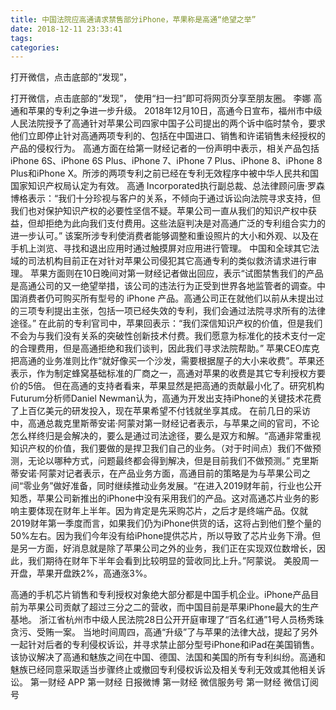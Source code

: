 ```yaml
---
title: 中国法院应高通请求禁售部分iPhone，苹果称是高通“绝望之举”
date: 2018-12-11 23:33:41
tags: 
categories: 
---
```

打开微信，点击底部的“发现”，
<!-- more -->
打开微信，点击底部的“发现”，
使用“扫一扫”即可将网页分享至朋友圈。
李娜
高通和苹果的专利之争进一步升级。
2018年12月10日，高通今日宣布，福州市中级人民法院授予了高通针对苹果公司四家中国子公司提出的两个诉中临时禁令，要求他们立即停止针对高通两项专利的、包括在中国进口、销售和许诺销售未经授权的产品的侵权行为。
高通方面在给第一财经记者的一份声明中表示，相关产品包括iPhone 6S、iPhone 6S Plus、iPhone 7、iPhone 7 Plus、iPhone 8、iPhone 8 Plus和iPhone X。所涉的两项专利之前已经在专利无效程序中被中华人民共和国国家知识产权局认定为有效。
高通 Incorporated执行副总裁、总法律顾问唐·罗森博格表示：“我们十分珍视与客户的关系，不倾向于通过诉讼向法院寻求支持，但我们也对保护知识产权的必要性坚信不疑。苹果公司一直从我们的知识产权中获益，但却拒绝为此向我们支付费用。这些法庭判决是对高通广泛的专利组合实力的进一步认可。”
该案所涉专利使消费者能够调整和重设照片的大小和外观、以及在手机上浏览、寻找和退出应用时通过触摸屏对应用进行管理。
中国和全球其它法域的司法机构目前正在对针对苹果公司侵犯其它高通专利的类似救济请求进行审理。
苹果方面则在10日晚间对第一财经记者做出回应，表示“试图禁售我们的产品是高通公司的又一绝望举措，该公司的违法行为正受到世界各地监管者的调查。中国消费者仍可购买所有型号的 iPhone 产品。高通公司正在就他们以前从未提出过的三项专利提出主张，包括一项已经失效的专利，我们会通过法院寻求所有的法律途径。”
在此前的专利官司中，苹果回表示：“我们深信知识产权的价值，但是我们不会为与我们没有关系的突破性创新技术付费。我们愿意为标准化的技术支付一定的合理费用，但是高通拒绝和我们谈判，因此我们寻求法院帮助。”
苹果CEO库克把高通的业务准则比作“就好像买一个沙发，需要根据屋子的大小来收费”。苹果还表示，作为制定蜂窝基础标准的厂商之一，高通对苹果的收费是其它专利授权方要价的5倍。
但在高通的支持者看来，苹果显然是把高通的贡献最小化了。研究机构Futurum分析师Daniel Newman认为，高通为开发出支持iPhone的关键技术花费了上百亿美元的研发投入，现在苹果希望不付钱就坐享其成。
在前几日的采访中，高通总裁克里斯蒂安诺·阿蒙对第一财经记者表示，与苹果之间的官司，不论怎么样终归是会解决的，要么是通过司法途径，要么是双方和解。“高通非常重视知识产权的价值，我们要做的是捍卫我们自己的业务。（对于时间点）我们不做预测，无论以哪种方式，问题最终都会得到解决，但是目前我们不做预测。”
克里斯蒂安诺·阿蒙对记者表示，在产品业务方面，高通目前的策略是为与苹果公司之间“零业务”做好准备，同时继续推动业务发展。“在进入2019财年前，行业也公开知悉，苹果公司新推出的iPhone中没有采用我们的产品。这对高通芯片业务的影响主要体现在财年上半年。因为肯定是先采购芯片，之后才是终端产品。仅就2019财年第一季度而言，如果我们仍为iPhone供货的话，这将占到他们整个量的50%左右。因为我们今年没有给iPhone提供芯片，所以导致了芯片业务下滑。但是另一方面，好消息就是除了苹果公司之外的业务，我们正在实现双位数增长，因此，我们期待在财年下半年会看到比较明显的营收同比上升。”阿蒙说。
美股周一开盘，苹果开盘跌2%，高通涨3%。
 
 
高通的手机芯片销售和专利授权对象绝大部分都是中国手机企业。iPhone产品目前为苹果公司贡献了超过三分之二的营收，而中国目前是苹果iPhone最大的生产基地。
浙江省杭州市中级人民法院28日公开开庭审理了“百名红通”1号人员杨秀珠贪污、受贿一案。
当地时间周四，高通“升级”了与苹果的法律大战，提起了另外一起针对后者的专利侵权诉讼，并寻求禁止部分型号iPhone和iPad在美国销售。
该协议解决了高通和魅族之间在中国、德国、法国和美国的所有专利纠纷。高通和魅族已经同意采取适当步骤终止或撤回专利侵权诉讼及相关专利无效或其他相关诉讼。
第一财经
APP
第一财经
日报微博
第一财经
微信服务号
第一财经
微信订阅号
